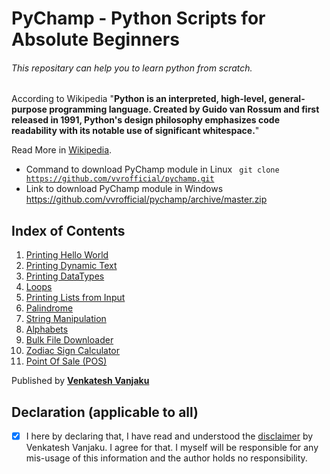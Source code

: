 # PyChamp - Python Scripts for Absolute Beginners

###### This repositary can help you to learn python from scratch.

According to Wikipedia "**Python is an interpreted, high-level, general-purpose programming language. Created by Guido van Rossum and first released in 1991, Python's design philosophy emphasizes code readability with its notable use of significant whitespace.**"

Read More in [Wikipedia](https://en.wikipedia.org/wiki/Python_(programming_language)/).

- Command to download PyChamp module in Linux <code> git clone https://github.com/vvrofficial/pychamp.git </code>
- Link to download PyChamp module in Windows  https://github.com/vvrofficial/pychamp/archive/master.zip

## Index of Contents
1. [Printing Hello World](https://github.com/vvrofficial/pychamp/blob/master/HelloWorld.py/)
2. [Printing Dynamic Text](https://github.com/vvrofficial/pychamp/blob/master/Dynamic.py/)
3. [Printing DataTypes](https://github.com/vvrofficial/pychamp/blob/master/Datatypes.py/)
4. [Loops](https://github.com/vvrofficial/PyChamp/tree/master/loops/)
5. [Printing Lists from Input](https://github.com/vvrofficial/pychamp/blob/master/Students.py/)
6. [Palindrome](https://github.com/vvrofficial/PyChamp/blob/master/Palindrome.py/)
7. [String Manipulation](https://github.com/vvrofficial/pychamp/blob/master/StringManipulation.py/)
8. [Alphabets](https://github.com/vvrofficial/pychamp/blob/master/Alphabets.py/)
9. [Bulk File Downloader](https://github.com/vvrofficial/PyChamp/blob/master/BulkDownloader.py/)
10. [Zodiac Sign Calculator](https://github.com/vvrofficial/PyChamp/blob/master/ZodiacSignCalculator.py/)
11. [Point Of Sale (POS)](https://github.com/vvrofficial/pychamp/blob/master/POS.py/)

Published by **[Venkatesh Vanjaku](https://vvrofficial.github.io/)**

## Declaration (applicable to all)
- [x] I here by declaring that, I have read and understood the [disclaimer](https://github.com/vvrofficial/vvrofficial.github.io/blob/master/GlobalDisclaimer.md/) by Venkatesh Vanjaku. I agree for that. I myself will be responsible for any mis-usage of this information and the author holds no responsibility.
